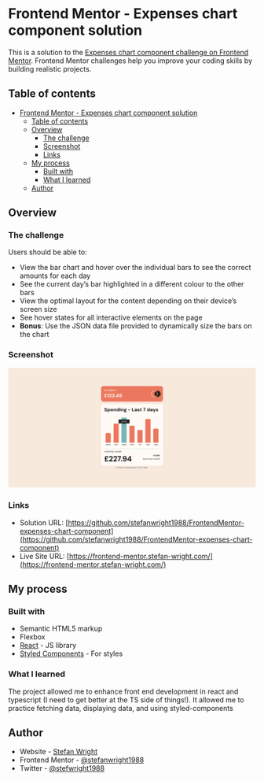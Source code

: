 # Frontend Mentor - Expenses chart component solution

This is a solution to the [Expenses chart component challenge on Frontend Mentor](https://www.frontendmentor.io/challenges/expenses-chart-component-e7yJBUdjwt). Frontend Mentor challenges help you improve your coding skills by building realistic projects.

## Table of contents

- [Frontend Mentor - Expenses chart component solution](#frontend-mentor---expenses-chart-component-solution)
  - [Table of contents](#table-of-contents)
  - [Overview](#overview)
    - [The challenge](#the-challenge)
    - [Screenshot](#screenshot)
    - [Links](#links)
  - [My process](#my-process)
    - [Built with](#built-with)
    - [What I learned](#what-i-learned)
  - [Author](#author)

## Overview

### The challenge

Users should be able to:

- View the bar chart and hover over the individual bars to see the correct amounts for each day
- See the current day’s bar highlighted in a different colour to the other bars
- View the optimal layout for the content depending on their device’s screen size
- See hover states for all interactive elements on the page
- **Bonus**: Use the JSON data file provided to dynamically size the bars on the chart

### Screenshot

![Screenshot of the app](public/screenshot.png)

### Links

- Solution URL: [https://github.com/stefanwright1988/FrontendMentor-expenses-chart-component](https://github.com/stefanwright1988/FrontendMentor-expenses-chart-component)
- Live Site URL: [https://frontend-mentor.stefan-wright.com/](https://frontend-mentor.stefan-wright.com/)

## My process

### Built with

- Semantic HTML5 markup
- Flexbox
- [React](https://reactjs.org/) - JS library
- [Styled Components](https://styled-components.com/) - For styles

### What I learned

The project allowed me to enhance front end development in react and typescript (I need to get better at the TS side of things!). It allowed me to practice fetching data, displaying data, and using styled-components

## Author

- Website - [Stefan Wright](https://www.stefan-wright.com)
- Frontend Mentor - [@stefanwright1988](https://www.frontendmentor.io/profile/stefanwright1988)
- Twitter - [@stefwright1988](https://www.twitter.com/stefwright1988)
